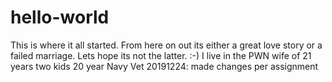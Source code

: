 # hello-world
This is where it all started.  From here on out its either a great love story or a failed marriage.  Lets hope its not the latter.  :-) 
I live in the PWN
wife of 21 years
two kids
20 year Navy Vet
20191224: made changes per assignment
